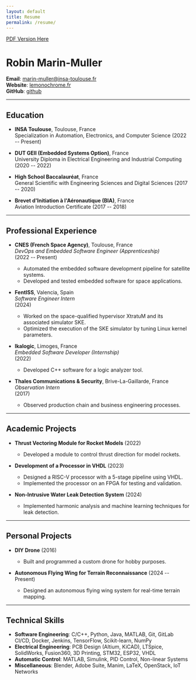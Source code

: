 ```yaml
---
layout: default
title: Resume
permalink: /resume/
---
```


[PDF Version Here][1]

[1]:/download/resume.pdf


# Robin Marin-Muller

**Email**: [marin-muller@insa-toulouse.fr](mailto:marin-muller@insa-toulouse.fr)  
**Website**: [lemonochrome.fr](https://lemonochrome.fr)  
**GitHub**: [github](https://github.com/Lemonochrme)

---

## Education

- **INSA Toulouse**, Toulouse, France  
  Specialization in Automation, Electronics, and Computer Science (2022 -- Present)

- **DUT GEII (Embedded Systems Option)**, France  
  University Diploma in Electrical Engineering and Industrial Computing (2020 -- 2022)

- **High School Baccalauréat**, France  
  General Scientific with Engineering Sciences and Digital Sciences (2017 -- 2020)

- **Brevet d'Initiation à l'Aéronautique (BIA)**, France  
  Aviation Introduction Certificate (2017 -- 2018)

---

## Professional Experience

- **CNES (French Space Agency)**, Toulouse, France  
  *DevOps and Embedded Software Engineer (Apprenticeship)*  
  (2022 -- Present)  
  - Automated the embedded software development pipeline for satellite systems.  
  - Developed and tested embedded software for space applications.

- **FentISS**, Valencia, Spain  
  *Software Engineer Intern*  
  (2024)  
  - Worked on the space-qualified hypervisor XtratuM and its associated simulator SKE.  
  - Optimized the execution of the SKE simulator by tuning Linux kernel parameters.

- **Ikalogic**, Limoges, France  
  *Embedded Software Developer (Internship)*  
  (2022)  
  - Developed C++ software for a logic analyzer tool.

- **Thales Communications & Security**, Brive-La-Gaillarde, France  
  *Observation Intern*  
  (2017)  
  - Observed production chain and business engineering processes.

---

## Academic Projects

- **Thrust Vectoring Module for Rocket Models** (2022)  
  - Developed a module to control thrust direction for model rockets.

- **Development of a Processor in VHDL** (2023)  
  - Designed a RISC-V processor with a 5-stage pipeline using VHDL.  
  - Implemented the processor on an FPGA for testing and validation.

- **Non-Intrusive Water Leak Detection System** (2024)  
  - Implemented harmonic analysis and machine learning techniques for leak detection.

---

## Personal Projects

- **DIY Drone** (2016)  
  - Built and programmed a custom drone for hobby purposes.

- **Autonomous Flying Wing for Terrain Reconnaissance** (2024 -- Present)  
  - Designed an autonomous flying wing system for real-time terrain mapping.

---

## Technical Skills

- **Software Engineering**: C/C++, Python, Java, MATLAB, Git, GitLab CI/CD, Docker, Jenkins, TensorFlow, Scikit-learn, NumPy  
- **Electrical Engineering**: PCB Design (Altium, KiCAD), LTSpice, SolidWorks, Fusion360, 3D Printing, STM32, ESP32, VHDL  
- **Automatic Control**: MATLAB, Simulink, PID Control, Non-linear Systems  
- **Miscellaneous**: Blender, Adobe Suite, Manim, LaTeX, OpenStack, IoT Networks
